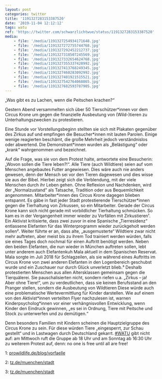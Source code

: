 ```yaml
---
layout: post
categories: twitter
title: '1191327283153387520'
date: '2019-11-04 12:12:12'
tags: watu
ref: 'https://twitter.com/schwarzlichtwue/status/1191327283153387520'
media:
    - file: '/media/1191327254934171648.jpg'
    - file: '/media/1191327272755744768.jpg'
    - file: '/media/1191327292452212737.jpg'
    - file: '/media/1191327318507245569.jpg'
    - file: '/media/1191327332654624768.jpg'
    - file: '/media/1191327355337428992.jpg'
    - file: '/media/1191327413768249345.jpg'
    - file: '/media/1191327460283092992.jpg'
    - file: '/media/1191327481921515521.jpg'
    - file: '/media/1191327542764068865.jpg'
    - file: '/media/1191327682593787905.jpg'
---
```

„Was gibt es zu Lachen, wenn die Peitschen krachen?“



Gestern Abend versammelten sich über 50 Tierschützer\*innen vor dem Circus Krone um gegen die finanzielle Ausbeutung von (Wild-)tieren zu Unterhaltungszwecken zu protestieren.

 
Eine Stunde vor Vorstellungsbeginn stellten sie sich mit Plakaten gegenüber des Zirkus auf und empfingen die Besucher\*innen mit lauten Parolen. Einige wenige reagierten beschämt, die große Mehrheit jedoch verständnislos oder abwertend. 
Die Demonstrant\*innen wurden als „Belästigung“ oder „krank“ wahrgenommen und bezeichnet.



Auf die Frage, was sie von dem Protest halte, antwortete eine Besucherin: „Wovon sollen die Tiere leben?!“. Alle Tiere (auch Wildtiere) seien auf vom Menschen angebautes Futter angewiesen. 
Dies wäre auch nie anders gewesen, denn der Mensch sei vor den Tieren dagewesen und dies wisse sie aus der Bibel. Hierbei zeigt sich die Verblendung, mit der viele Menschen durch ihr Leben gehen. 
Ohne Reflexion und Nachdenken, wird der „Normalzustand“ als Tatsache, Tradition oder aus Bequemlichkeit angenommen. 
Mitarbeiter\*innen des Circus Krone dagegen blieben entspannt. Es gäbe in fast jeder Stadt protestierende Tierschützer\*innen gegen die Tierhaltung von Zirkussen, so ein Mitarbeiter.
Gerade der Circus Krone kann sich nicht gerade mit vorbildlicher Tierhaltung schmücken. So kam es in der Vergangenheit immer wieder zu Vorfällen mit Zirkustieren¹. Ein Aktivist kritisierte, dass zwei zuvor in eine Spanische „Tierresidenz“ entlassene Elefanten für   das Winterprogramm wieder zurückgeholt werden sollen². Weiter führte er an, dass alte, „ausgemusterte“ Wildtiere zwar nicht mehr auftreten, aber meist bis zu ihrem Tod trainiert werden würden, falls sie eines Tages doch nochmal für einen Auftritt benötigt werden.
Neben den beiden Elefanten, die nun wieder in München auftreten sollen, lebt unter anderem auch Elefantenkuh Mala aktuell in dem Spanischen Reservat. Mala sorgte im Juli 2018 für Schlagzeilen, als sie während eines Auftritts im  Circus Krone von zwei anderen Elefanten in den Logenbereich geschubst wurde und ein Zuschauer nur durch Glück unverletzt blieb.³
Deshalb protestierten Menschen aus allen Altersklassen gemeinsam gegen die Tierquälerei. Sie pauschalisierten nicht, sondern riefen u.a. „Zirkus – ja! Aber ohne Tiere!“, um zu verdeutlichen, dass sie keinen Berufsstand an den Pranger stellen, sondern die Ausbeutung von Wildtieren
Diese würde auch eine problematische Wertevermittlung für Kinder darstellen. Wie auf einem von den Aktivist\*innen verteilten Flyer nachzulesen ist, warnen Kinderpsycholog\*innen vor einer verhängnisvollen Entwicklung, wenn Kinder den Eindruck gewinnen, „es sei in Ordnung, Tiere   mit Peitsche und Stock zu unterwerfen und zu demütigen.“



Denn besonders Familien mit Kindern scheinen die Hauptzielgruppe des Circus Krone zu sein. Für diese würden Tiere „eingesperrt, zur Schau gestellt“ und in Lastwagen durch Deutschland gekarrt.
[#WATU](/t/watu) gibt nicht auf: am Mittwoch ruft die Gruppe ab 18 Uhr und am Sonntag ab 16:30 Uhr zu weiterem Protest auf, denn: no one is free until all are free!  



1: [prowildlife.de/blog/vorfaelle](https://www.prowildlife.de/blog/vorfaelle-mit-wildtieren-im-circus-krone/)

2: [tz.de/muenchen/stadt](https://www.tz.de/muenchen/stadt/unfall-beim-circus-krone-elefantenkuh-stuerzt-auf-zuschauer-10011658.html) 

3: [tz.de/muenchen/stadt](https://www.tz.de/muenchen/stadt/unfall-beim-circus-krone-elefantenkuh-stuerzt-auf-zuschauer-10011658.html)